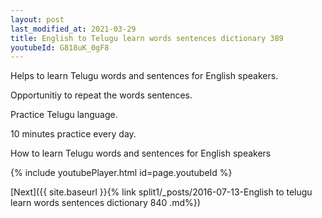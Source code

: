```yaml
---
layout: post
last_modified_at: 2021-03-29
title: English to Telugu learn words sentences dictionary 389 
youtubeId: G818uK_0gF8
---
```

 
 
Helps to learn Telugu words and sentences for English speakers.

Opportunitiy to repeat the words sentences. 

Practice Telugu language. 
 
10 minutes practice every day. 
 
How to learn Telugu words and sentences for English speakers 
 
{% include youtubePlayer.html id=page.youtubeId %}
 
 
[Next]({{ site.baseurl }}{% link  split1/_posts/2016-07-13-English to telugu learn words sentences dictionary 840 .md%})
 
